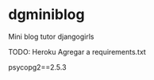 # dgminiblog
Mini blog tutor djangogirls 


TODO: Heroku Agregar a requirements.txt 

psycopg2==2.5.3